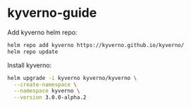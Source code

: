 # kyverno-guide

Add kyverno helm repo:
```bash
helm repo add kyverno https://kyverno.github.io/kyverno/
helm repo update
```

Install kyverno:
```bash
helm upgrade -i kyverno kyverno/kyverno \
  --create-namespace \
  --namespace kyverno \
  --version 3.0.0-alpha.2
```
